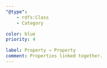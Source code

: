 ```yaml
---
"@type": 
    - rdfs:Class
    - Category

color: blue
priority: 4

label: Property → Property
comment: Properties linked together.
---
```

